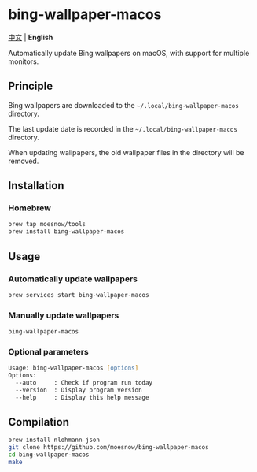 # bing-wallpaper-macos

[中文](./README.md) | **English**

Automatically update Bing wallpapers on macOS, with support for multiple monitors.

## Principle

Bing wallpapers are downloaded to the `~/.local/bing-wallpaper-macos` directory.

The last update date is recorded in the `~/.local/bing-wallpaper-macos` directory.

When updating wallpapers, the old wallpaper files in the directory will be removed.

## Installation

### Homebrew

```zsh
brew tap moesnow/tools
brew install bing-wallpaper-macos
```

## Usage

### Automatically update wallpapers

```zsh
brew services start bing-wallpaper-macos
```

### Manually update wallpapers

```zsh
bing-wallpaper-macos
```

### Optional parameters

```zsh
Usage: bing-wallpaper-macos [options]
Options:
  --auto     : Check if program run today
  --version  : Display program version
  --help     : Display this help message
```

## Compilation

```zsh
brew install nlohmann-json
git clone https://github.com/moesnow/bing-wallpaper-macos
cd bing-wallpaper-macos
make
```